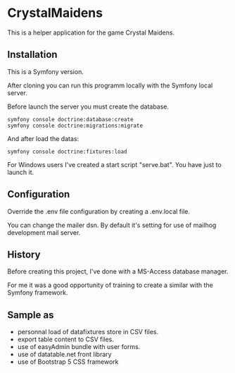 # CrystalMaidens

This is a helper application for the game Crystal Maidens.

## Installation
This is a Symfony version. 

After cloning you can run this programm locally with the Symfony local server. 

Before launch the server you must create the database.
```
symfony console doctrine:database:create
symfony console doctrine:migrations:migrate
```

And after load the datas:
```
symfony console doctrine:fixtures:load
```

For Windows users I've created a start script "serve.bat". You have just to launch it.

## Configuration

Override the .env file configuration by creating a .env.local file.

You can change the mailer dsn. By default it's setting for use of mailhog development mail server. 

## History
Before creating this project, I've done with a MS-Access database manager.

For me it was a good opportunity of training to create a similar with the Symfony framework.

## Sample as
- personnal load of datafixtures store in CSV files.
- export table content to CSV files.
- use of easyAdmin bundle with user forms.
- use of datatable.net front library
- use of Bootstrap 5 CSS framework
